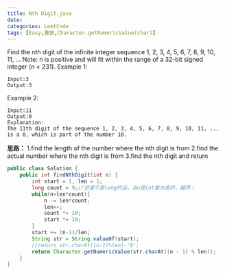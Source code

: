 ```yaml
---
title: Nth Digit.java
date: 
categories: LeetCode
tags: [Easy,重做,Character.getNumericValue(char)]
---
```

Find the nth digit of the infinite integer sequence 1, 2, 3, 4, 5, 6, 7, 8, 9, 10, 11, ...
Note:
n is positive and will fit within the range of a 32-bit signed integer (n < 231).
Example 1:

	Input:3
	Output:3
Example 2:

	Input:11
	Output:0
	Explanation:
	The 11th digit of the sequence 1, 2, 3, 4, 5, 6, 7, 8, 9, 10, 11, ... is a 0, which is part of the number 10.
<!-- more -->
**思路：**
1.find the length of the number where the nth digit is from
2.find the actual number where the nth digit is from
3.find the nth digit and return
``` java
public class Solution {
    public int findNthDigit(int n) {
        int start = 1, len = 1;
        long count = 9;//这里不是long的话，当n是int最大值时，越界！
        while(n>len*count){
            n -= len*count;
            len++;
            count *= 10;
            start *= 10;
        }
        start += (n-1)/len;
        String str = String.valueOf(start);
        //return str.charAt((n-1)%len)-'0';
        return Character.getNumericValue(str.charAt((n - 1) % len));
    }
}
``` 